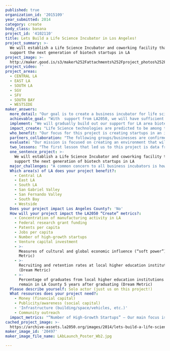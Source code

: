 ```yaml
---
published: true
organization_id: '2015109'
year_submitted: 2014
category: create
body_class: banana
project_id: '4102110'
title: Lets Build a Life Science Incubator in Los Angeles!
project_summary: >-
  We will establish a Life Science Incubator and coworking facility that will
  support the next generation of biotech startups in LA
project_image: >-
  http://maker.good.is/s3/maker%252Fattachments%252Fproject_photos%252Fimages%252F20497%252Fdisplay%252FLAbLaunch_Poster_Wb2.jpg=c570x385
project_video: ''
project_areas:
  - CENTRAL LA
  - EAST LA
  - SOUTH LA
  - SGV
  - SFV
  - SOUTH BAY
  - WESTSIDE
maker_answers:
  more_detail: "Our goal is to create a business incubator for life science-themed startups. We plan to create a co-working space that provides affordable research space, offices, and business support to the scientist entrepreneurs of LA.\r\n\r\nWith support from LA2050, we will create and grow a startup incubator that is tailored to the specific needs of the Life Science industry. This facility will offer affordable, high-quality lab space for research, as well as traditional Office-and-Internet business incubation space. We also aim to provide technical and financial support to biotech startups to ensure that they remain in Los Angeles to create jobs and grow our local high-tech economy. \r\n"
  achievable_goal: "With  support from LA2050, we will have sufficient startup capital to begin moving forward on this project. We will be able to employ an initial staff to begin the first stage of our project plan. The specific goals for this one-year initial program are:\r\n\r\n1)\tIdentify and rent a temporary coworking office space for “digital health” and other “virtual biotech” tenants to establish incubator activity, and begin assisting startups in this space.\r\n2)\tIdentify a site for a permanent incubator facility with research labs. Partner with developers & investors to begin the process of planning renovation & construction.\r\n3)\tBring together a network of investors & advisers that will commit to supporting the incubator and its tenant startups going forward. Work with partners to establish an investment fund or angel group that will be available to provide intimate business growth support (i.e. an accelerator program) and investment to the biotech startups in our incubator.\r\n\r\nWith $100,000 in startup funding from the LA2050 competition, we believe that these aims are very achievable for our project. A key focus for our team will be to build on this award by reaching out to the broader philanthropic community, industry partners, and State/Federal grant agencies for further funding. With a professional staff and publicity created by the LA2050 competition, we believe that we can leverage a substantial amount of funding that will be necessary to drive this project to full completion.\r\n"
  implement: "We will gradually build out our support for LA area biotech startups as we progress along a five-year development plan. Initial work will focus on identifying a site, opening coworking office and laboratory space, and leveraging further support to reach our goals from philanthropy, investments, and professional services. \r\nAs this project develops and grows the number and diversity of tenant companies, we plan to develop more hands-on support to new Life Tech businesses in the form of business acceleration and investment opportunities through our partners. \r\n\r\nWith support from LA2050, our outline plan to create and grow LA’s first early-stage Life Science incubator is as follows:\r\n\r\nStage 1 (Year 1)  – We will identify locations for the incubator facility, and begin working with developers on a plan for the coworking space. At first, we will concentrate on opening office-style incubation space that can be ready to rent within one year of initial funding. This will allow us to welcome our first batch of startups from Digital Health and other virtual biotech spaces. Following office space, we will prioritize making shared meeting space available for local science education, citizen science groups, biotech investor networking, and other community-building purposes for the Life Science industry. \r\n\r\nStage 2 (Years 2-3) – Once office and meeting space is operational and generating facility income through tenancy, we will focus on opening “wet lab” research space (8,000-10,000 square feet), allowing the first biological research-intensive tenants to start up in the incubator. In addition to shared equipment and space, the incubator facility will provide services such as group purchasing, warehousing, and storage, to support the tenant companies and allow them to minimize their costs during their early-stage growth. We will also work with our partners, local business professionals, and investors to create a business accelerator program that will provide investment and support for new high-growth Life Science businesses in LA.\r\n\r\nStage 3 (Years 3-5) – Once the incubator is fully operational with tenant companies, we will focus on growing the base of tenant companies with a goal of expanding operations to a permanent facility (40,000+ square feet) this is designed specifically to house a growing number of startup businesses, provide quality training and education space, and a hub for investment and business startup activity for Life Sciences in Los Angeles.\r\n"
  impact_create: "Life Science technologies are predicted to be among the leading growth industries of the 21st Century. Innovations in healthcare are leading the way to future generations of drugs and health products that will treat illnesses earlier and more effectively, prolonging and increasing the quality of human health. From healthcare to biofuels, to biosynthetic materials, to providing affordable and nutritious food, to creating sustainable habitats for space colonization, the life sciences are central to the opportunities of the coming decades.\r\n\r\nLos Angeles is home to several world-class research universities, and thousands of talented young scientists. The Los Angeles metropolitan area is consistently among the top 5 employers in all categories of the Life Sciences nationwide. \r\nHowever, there is no entry-level business incubation space for biotech startups, and the few facilities that exist for more mature, growth-stage companies are consistently at or near full capacity. As a result, many scientists and inventors from Los Angeles are moving to other areas that are perceived as more supportive, such as San Francisco and San Diego, to start their biotech businesses.\r\n\r\nCreating an open, affordable space in Los Angeles for Life Science startups, along with business support and access to investors and advisers, is essential to stop and reverse this trend. Our facility will allow research discoveries from Los Angeles’ universities to stay in LA, grow into successful businesses, employ staff from the LA area, and lay down a strong foundation for the economy of the 21st Century. \r\n\r\nBy 2050, some of the early startups that were supported by our incubator will have grown into large, successful businesses, employing thousands of people across Los Angeles. The Founders of these successful companies will become the next generation of investors, as they use the profits from their success to invest capital into the next generation of innovation. Through this community of innovators in Life Sciences, we will be able to anchor a self-sustaining cycle of success and innovation in biotechnology, here in Los Angeles.\r\n"
  who_benefit: "Our focus for this project is creating startups in an industry that is currently dramatically underrepresented in Los Angeles. Several groups are therefore likely to benefit from the creation of this incubator facility and its support for Life Science startups:\r\n\r\nStudents and Faculty from Los Angeles Universities – The most direct and immediate benefit will be to the scientists and trainees of our area’s many institutions of higher learning. Innovators from our local universities and colleges will be able to access facilities and support to create businesses from their technologies, without leaving the area. Our open meeting space will allow for better networking with other scientists from across LA, as well as investors, business partners, and grantmakers.\r\n\r\nCitizen Scientists and Inventors – This project will allow people from across the LA area to access scientific expertise, technical advice, and professional networks to assist them in developing their ideas into practical technologies. As a central location for the life sciences in LA, individuals with limited knowledge of the industry will have access to collaborations and partnership with seasoned professionals and experts under the same roof.\r\n\r\nLife Science Industries in Los Angeles – Development of a more vibrant and productive biotech startup environment in Los Angeles would diminish the attraction of rival cities for LA’s startups. As a result, the industry as a whole would benefit in LA, with more jobs being created locally by the startup businesses, providing a broader and deeper pool of professional opportunities for biotech professionals in our area.\r\n\r\nCommunities of Los Angeles  – Our goal is to create an incubator that will allow a large number of biotech startups to be successful and grow locally. As these companies grow, they will need staff – a key feature of biotech is that it requires technical precision and adherence to strict safety protocols. In other words - biotech needs skilled labor: investment in the life sciences will create well-paying, professional jobs that will help reinvigorate our middle class.\r\n\r\nK-12 Students  – By creating an innovation hub for life sciences in LA, we also provide a central repository of local expertise for our industry. Meeting space(s) will be available for teaching, training, and other educational activities. Our coworking space will enable high-achieving students to safely perform research projects that school facilities cannot support."
  partners_collaboration: "The following groups/businesses are confirmed as partners in this project, and have committed to provide advice and support for our efforts as follows:\r\n\r\nSouthern California Biomedical Council (SoCalBio) – The trade association for life sciences in Southern California will provide access to investors and professional services for the startups launched through our incubator. Their regular investors’ events will provide a venue for our tenant companies to pitch their businesses and raise capital, as well as network with other industry professionals. The development of an incubator with coworking and open meeting space will provide groups such as SoCalBio dedicated biotech-themed space to hold meetings and events for industry and investors.\r\n\r\nLA Biohackers –  This citizen science group maintains a small shared laboratory space in downtown LA for small-scale experiments and group projects. The creation of a permanent biotech startup incubator would provide space for growth of their technologies and discoveries, as well as a venue for them to develop public open-access classes in biotechnology – an activity that they are currently unable to perform due to space constraints in their current location. Our partnership with the LA Biohackers will provide community outreach and independent development of public-centered education programs, while providing independent innovators with a permanent home in Los Angeles to grow their technologies into sustainable businesses.\r\n\r\nPasadena Bioscience Collaborative – This life science incubator in Pasadena currently supports 18 companies across three separate locations. The PBC will offer us experienced advice about running a life science incubator, and access to an existing base of investors and supporters of the Life Sciences industry from the San Gabriel Valley. Our collaboration will be mutually beneficial by expanding available space for startups, providing a link between the LA Basin and San Gabriel Valley biotech communities, and enhancing access between innovators and investors across the LA region.\r\n\r\nX-PRIZE Foundation – the Sr. Director of Life Science competitions for the X-PRIZE Foundation is a co-founder of this project. Our partnership will create access to publicity and competition opportunities for LA biotech startups and innovators, and our coworking space and incubator facility  will form a central role in the area’s responses to new X-Prize challenges in the Life Sciences.\r\n"
  evaluate: "Our mission is focused on creating an environment that will foster the creation of high-growth startup businesses. Our metrics of success will therefore be focused both on the success of the incubator facility itself, and on the success of the incubator’s startup tenants.\r\n\r\nSpecifically, we aim to collect and measure the following metrics to evaluate our success:\r\n\r\n1)\tNumber of Startups launched.\r\n2)\tNumber of LA area jobs created by a) our facility b) our tenant startups\r\n3)\tTotal Private Investment in a) our facility b) our tenant startups\r\n4)\tTotal Public Funding (i.e. State/Federal Research Grants) in a) our facility b) our tenant startups\r\n5)\tPublic valuation of companies that have graduated from our incubator\r\n"
  two_lessons: "The first lesson that led us to this project is data from the Life Sciences industry itself: Los Angeles is one of the top 5 cities in the USA by employment for the life science industry, but lags well behind other cities that have smaller biotech footprints, including San Francisco, San Diego, and Boston, in terms of entrepreneurial activity. The reason for this is that, although these other cities have smaller overall biotech workforces, they have both facilities to incubate early-stage startup businesses, and an activist investor community in the life sciences – made up primarily of individuals who were once themselves startup entrepreneurs in those cities. \r\n\r\nWe learned that if Los Angeles is to lead the world in biotech, then we need to create a supportive community for life science entrepreneurs here in LA.\r\n\r\nThe second factor that has guided us is the trend of urban development in Los Angeles.  Collaboration is key to innovation, but due to its sprawling nature, Los Angeles has historically suffered from a lack of interaction between its institutions of higher education and research. We view the development of rapid transit across LA as a game-changer in this regard; the growing light rail system will soon connect the major research universities and research institutions in Pasadena/SGV (CalTech, City of Hope), East LA (CSULA, USC-HSC), Downtown (USC), the Westside (UCLA),  and South Bay (UCLA-Harbor, CSULB). As this system develops, it creates opportunities for easier access to facilities and people in these centers for collaborators from across LA. We envision that a coworking incubator space in the general area of downtown LA will serve as a hub to link together all of the LA centers of excellence, and drive collaborative innovation across the region.\r\n"
  one_sentence_project: >-
    We will establish a Life Science Incubator and coworking facility that will
    support the next generation of biotech startups in LA
  major_challenges: "A common concern to all business incubators is how the incubator itself can be self-sustaining, while offering high-level service to its tenants. Businesses that have been successful in this space share two key characteristics: they have support from the local community, and strong links to active and involved investors. \r\n\r\nWe plan to work with a broad network of advisors from both public and private sectors, local investment groups and institutes of higher learning. We intend to provide high-quality support to life science startups in LA, wherever they come from, and whatever their path to the market. Therefore, we will work with our partners across the region to identify opportunities for the development of our companies, while being mindful of the differing needs of the various communities we will serve.\r\n\r\nBy developing an investor-led accelerator program, and/or seed fund as the final stage of our multi-year strategy, we intend to create a long-term, sustainable endeavor through equity investments in our most promising startups. Income generated through these investments will form the basis of long-term sustainability for our activities in Life Science incubation.\r\n"
  Which area(s) of LA does your project benefit?:
    - Central LA
    - East LA
    - South LA
    - San Gabriel Valley
    - San Fernando Valley
    - South Bay
    - Westside
  Does your project impact Los Angeles County?: 'No'
  How will your project impact the LA2050 “Create” metrics?:
    - Concentration of manufacturing activity in LA
    - Federal research grant funding
    - Patents per capita
    - Jobs per capita
    - Number of high-growth startups
    - Venture capital investment
    - >-
      Measures of cultural and global economic influence (“soft power”) (Dream
      Metric)
    - >-
      Recruiting and retention rates at local higher education institutions
      (Dream Metric)
    - >-
      Percentage of graduates from local higher education institutions that
      remain in LA County 5 years after graduating (Dream Metric)
  Please describe yourself: Solo actor (just us on this project!)
  What resources does your project need?:
    - Money (financial capital)
    - Publicity/awareness (social capital)
    - 'Infrastructure (building/space/vehicles, etc.)'
    - Community outreach
  impact_metrics: "“Number of High-Growth Startups” – Our main focus is to create high-growth startups. The life science industry is one of the fastest-growing and most innovative industries of the 21st Century. We aim to make Los Angeles the center of this growth.\r\n\r\n“Jobs per Capita” – In addition to jobs created directly by our incubator facility, our startup tenants, and businesses graduating from the incubator will need to hire staff from the Los Angeles area as they expand and grow.\r\n\r\n“Patents per Capita” – By providing a venue for life science startups to incubate and grow locally, more discoveries, patents and other intellectual property assets will be created, and remain in the LA area.\r\n\r\n“Venture Capital Investment” – A key long-term goal for our facility is to host an investment group, or an acceleration fund, to support and develop our tenant companies. The attractiveness of a biotech industry-focused facility and its resident community of innovative life scientists will create new opportunities for Venture Capital to invest in LA-based biotech startups and people.\r\n\r\n“Federal Research Grant Funding” – Our facility will provide the support and shared equipment necessary to allow startups to apply for Federal R&D Awards, such as SBIR/STTR small business grants from the National Institutes of Health. \r\n\r\n“Concentration of Manufacturing Activity in LA” – As life science startups become established in our incubator, they will need to hire staff and build manufacturing facilities to actually make their products. By keeping these young companies in the LA region during their incubation phase, they are far more likely to stay in the area as they grow and expand.\r\n\r\n“Recruiting and Retention Rates at Local Higher Ed.” – Students increasingly look at institutions of higher education with an eye on opportunities to start their own company post-graduation. The presence of a supportive incubator facility and community of scientist-innovators will be a powerful new draw to students for our local Universities.\r\n\r\n“Percentage of Grads from Local Higher Ed. Remaining in LA 5Yrs Post-Grad.” – By building a life science incubator in LA, we will allow entrepreneurial life scientists to found their startups here in LA, rather than move to San Francisco/San Diego, where there are already such facilities to support their businesses. This incubator will allow LA to retain more of its best students in the life science after graduation at local institutions.\r\n"
cached_project_image: >-
  https://archive-assets.la2050.org/images/2014/lets-build-a-life-science-incubator-in-los-angeles/maker.good.is/s3/maker%252Fattachments%252Fproject_photos%252Fimages%252F20497%252Fdisplay%252FLAbLaunch_Poster_Wb2.jpg=c570x385.jpg
maker_image_id: '20497'
maker_image_file_name: LAbLaunch_Poster_Wb2.jpg

---
```

